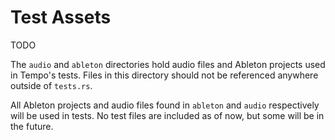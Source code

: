 # Test Assets

TODO

The `audio` and `ableton` directories hold audio files and Ableton projects used in Tempo's tests.
Files in this directory should not be referenced anywhere outside of `tests.rs`.

All Ableton projects and audio files found in `ableton` and `audio` respectively will be used in tests.
No test files are included as of now, but some will be in the future.
